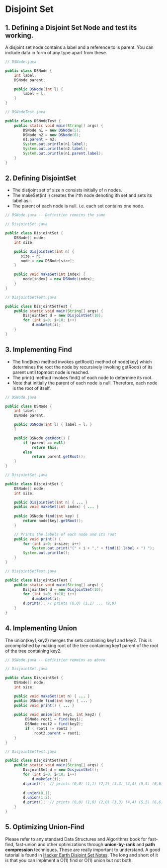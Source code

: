 # Disjoint Set

## 1. Defining a Disjoint Set Node and test its working. 

A disjoint set node contains a label and a reference to is parent. You can include data in form of any type apart from these.

``` java
// DSNode.java

public class DSNode {
    int label;
    DSNode parent;

    public DSNode(int l) {
        label = l;
    }
}
```

``` java
// DSNodeTest.java

public class DSNodeTest {
    public static void main(String[] args) {
        DSNode n1 = new DSNode(5);
        DSNode n2 = new DSNode(8);
        n1.parent = n2;
        System.out.println(n1.label);
        System.out.println(n2.label);
        System.out.println(n1.parent.label);
    }
}
```

## 2. Defining DisjointSet

  - The distjoint set of size n consists initially of n nodes. 
  - The makeSet(int i) creates the i^th node denoting ith set and sets its label as i. 
  - The parent of each node is null. i.e. each set contains one node.

``` java
// DSNode.java -- Definition remains the same
```

``` java
// DisjointSet.java

public class DisjointSet {
    DSNode[] node;
    int size;

    public DisjointSet(int n) {
       size = n;
       node = new DSNode[size];
    }

    public void makeSet(int index) {
        node[index] = new DSNode(index);
    }
}
```

``` java
// DisjointSetTest.java

public class DisjointSetTest {
    public static void main(String[] args) {
        DisjointSet d = new DisjointSet(10);
        for (int i=0; i<10; i++)
            d.makeSet(i);
    }
}
```


## 3. Implementing Find

  - The find(key) method invokes getRoot() method of node[key] which determines the root the node by recursively invoking getRoot() of its parent until topmost node is reached. 
  - The print() method invokes find() of each node to determine its root.
  - Note that initially the parent of each node is null. Therefore, each node is the root of itself. 

``` java
// DSNode.java

public class DSNode {
    int label;
    DSNode parent;

    public DSNode(int l) { label = l; }
    }

    public DSNode getRoot() {
        if (parent == null)
            return this;
        else
            return parent.getRoot();
    }
}
```

``` java
// DisjointSet.java

public class DisjointSet {
    DSNode[] node;
    int size;

    public DisjointSet(int n) { ... }
    public void makeSet(int index) { ... }
    
    public DSNode find(int key) {
        return node[key].getRoot();
    }

    // Prints the labels of each node and its root
    public void print() {
        for (int i=0; i<size; i++)
            System.out.print("(" + i + "," + find(i).label + ") ");
        System.out.println();
    }
}
```

``` java
// DisjointSetTest.java

public class DisjointSetTest {
    public static void main(String[] args) {
        DisjointSet d = new DisjointSet(10);
        for (int i=0; i<10; i++)
            d.makeSet(i);
        d.print(); // prints (0,0) (1,1) ... (9,9)
    }
}
```

## 4. Implementing Union

The union(key1,key2) merges the sets containing key1 and key2. This is accomplished by making root of the tree containing key1 parent of the root of the tree containing key2.

``` java
// DSNode.java -- Definition remains as above
```

``` java
// DisjointSet.java

public class DisjointSet {
    DSNode[] node;
    int size;

    public void makeSet(int n) { ... }
    public DSNode find(int key) { ... }
    public void print() { ... }
    
    public void union(int key1, int key2) {
         DSNode root1 = find(key1);
         DSNode root2 = find(key2);
         if ( root1 != root2 )
             root2.parent = root1;
    }
}
```

``` java
// DisjointSetTest.java

public class DisjointSetTest {
    public static void main(String[] args) {
        DisjointSet d = new DisjointSet();
        for (int i=0; i<10; i++)
            d.makeSet(i);
        d.print();  // prints (0,0) (1,1) (2,2) (3,3) (4,4) (5,5) (6,6) (7,7) (8,8) (9,9)
        
        d.union(0,1);
        d.union(1,2);
        d.print();  // prints (0,0) (1,0) (2,0) (3,3) (4,4) (5,5) (6,6) (7,7) (8,8) (9,9)
    }
}
```

## 5. Optimizing Union-Find

Please refer to any standard Data Structures and Algorithms book for fast-find, fast-union and other optimizations through **union-by-rank** and **path compression** techniques. These  are really important to understand. A good tutorial is found in [Hacker Earth Disjoint Set Notes](https://www.hackerearth.com/practice/notes/disjoint-set-union-union-find/). The long and short of it is that you can implment a O(1) find or O(1) union but not both.
